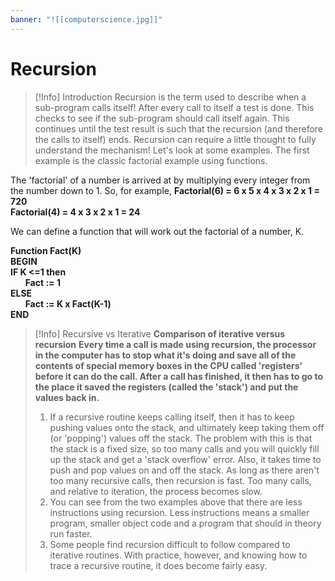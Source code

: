 ```yaml
---
banner: "![[computerscience.jpg]]"
---
```

# Recursion

> [!Info] Introduction
> Recursion is the term used to describe when a sub-program calls itself! After every call to itself a test is done. This checks to see if the sub-program should call itself again. This continues until the test result is such that the recursion (and therefore the calls to itself) ends. Recursion can require a little thought to fully understand the mechanism! Let's look at some examples. The first example is the classic factorial example using functions.
> 
The 'factorial' of a number is arrived at by multiplying every integer from the number down to 1. So, for example,
**Factorial(6) = 6 x 5 x 4 x 3 x 2 x 1 = 720**  
**Factorial(4) = 4 x 3 x 2 x 1 = 24**
>
We can define a function that will work out the factorial of a number, K.
>
**Function Fact(K)**  
**BEGIN**  
**IF K <=1 then**  
      **Fact := 1**  
**ELSE**  
      **Fact := K x Fact(K-1)**  
**END**

> [!Info] Recursive vs Iterative
> **Comparison of iterative versus recursion**
> **Every time a call is made using recursion, the processor in the computer has to stop what it's doing and save all of the contents of special memory boxes in the CPU called 'registers' before it can do the call. After a call has finished, it then has to go to the place it saved the registers (called the 'stack') and put the values back in.**
> 1. If a recursive routine keeps calling itself, then it has to keep pushing values onto the stack, and ultimately keep taking them off (or 'popping') values off the stack. The problem with this is that the stack is a fixed size, so too many calls and you will quickly fill up the stack and get a 'stack overflow' error. Also, it takes time to push and pop values on and off the stack. As long as there aren't too many recursive calls, then recursion is fast. Too many calls, and relative to iteration, the process becomes slow.
> 2. You can see from the two examples above that there are less instructions using recursion. Less instructions means a smaller program, smaller object code and a program that should in theory run faster.
> 3. Some people find recursion difficult to follow compared to iterative routines. With practice, however, and knowing how to trace a recursive routine, it does become fairly easy.